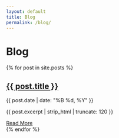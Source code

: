 ```yaml
---
layout: default
title: Blog
permalink: /blog/
---
```

<div class="container py-5">
  <h1 class="mb-4">Blog</h1>
  <div class="row">
    {% for post in site.posts %}
      <div class="col-md-6 col-lg-4 mb-4">
        <div class="card h-100">
          <div class="card-body">
            <h2 class="h5 card-title"><a href="{{ post.url | relative_url }}">{{ post.title }}</a></h2>
            <p class="card-text text-muted">{{ post.date | date: "%B %d, %Y" }}</p>
            <p class="card-text">{{ post.excerpt | strip_html | truncate: 120 }}</p>
            <a href="{{ post.url | relative_url }}" class="btn btn-primary btn-sm">Read More</a>
          </div>
        </div>
      </div>
    {% endfor %}
  </div>
</div>
